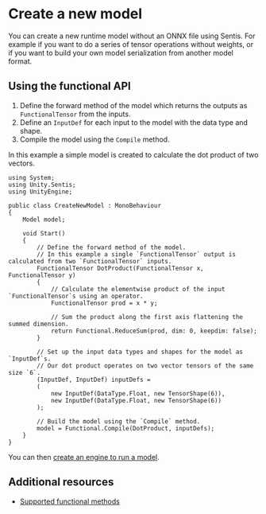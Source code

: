 # Create a new model

You can create a new runtime model without an ONNX file using Sentis. For example if you want to do a series of tensor operations without weights, or if you want to build your own model serialization from another model format.

## Using the functional API

1. Define the forward method of the model which returns the outputs as `FunctionalTensor` from the inputs.
2. Define an `InputDef` for each input to the model with the data type and shape.
3. Compile the model using the `Compile` method.

In this example a simple model is created to calculate the dot product of two vectors.

```
using System;
using Unity.Sentis;
using UnityEngine;

public class CreateNewModel : MonoBehaviour
{
    Model model;

    void Start()
    {
        // Define the forward method of the model.
        // In this example a single `FunctionalTensor` output is calculated from two `FunctionalTensor` inputs.
        FunctionalTensor DotProduct(FunctionalTensor x, FunctionalTensor y)
        {
            // Calculate the elementwise product of the input `FunctionalTensor`s using an operator.
            FunctionalTensor prod = x * y;

            // Sum the product along the first axis flattening the summed dimension.
            return Functional.ReduceSum(prod, dim: 0, keepdim: false);
        }

        // Set up the input data types and shapes for the model as `InputDef`s.
        // Our dot product operates on two vector tensors of the same size `6`.
        (InputDef, InputDef) inputDefs =
        (
            new InputDef(DataType.Float, new TensorShape(6)),
            new InputDef(DataType.Float, new TensorShape(6))
        );

        // Build the model using the `Compile` method.
        model = Functional.Compile(DotProduct, inputDefs);
    }
}
```

You can then [create an engine to run a model](create-an-engine.md).

## Additional resources

- [Supported functional methods](supported-functional-methods.md)
